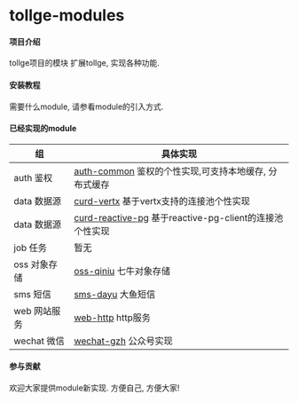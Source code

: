 # tollge-modules

#### 项目介绍
tollge项目的模块
扩展tollge, 实现各种功能.

#### 安装教程

需要什么module, 请参看module的引入方式.

#### 已经实现的module

|组|具体实现|
|-|-|
|auth 鉴权|[auth-common](https://github.com/lioutall/tollge-modules/tree/master/auth/auth-common) 鉴权的个性实现,可支持本地缓存, 分布式缓存|
|data 数据源|[curd-vertx](https://github.com/lioutall/tollge-modules/tree/master/data/curd-vertx) 基于vertx支持的连接池个性实现|
|data 数据源|[curd-reactive-pg](https://github.com/lioutall/tollge-modules/tree/master/data/curd-reactive-pg) 基于reactive-pg-client的连接池个性实现|
|job 任务| 暂无|
|oss 对象存储|[oss-qiniu](https://github.com/lioutall/tollge-modules/tree/master/oss/oss-qiniu) 七牛对象存储|
|sms 短信|[sms-dayu](https://github.com/lioutall/tollge-modules/tree/master/sms/sms-dayu) 大鱼短信|
|web 网站服务|[web-http](https://github.com/lioutall/tollge-modules/tree/master/web/web-http) http服务|
|wechat 微信|[wechat-gzh](https://github.com/lioutall/tollge-modules/tree/master/wechat/wechat-gzh) 公众号实现|

#### 参与贡献

欢迎大家提供module新实现. 方便自己, 方便大家!

